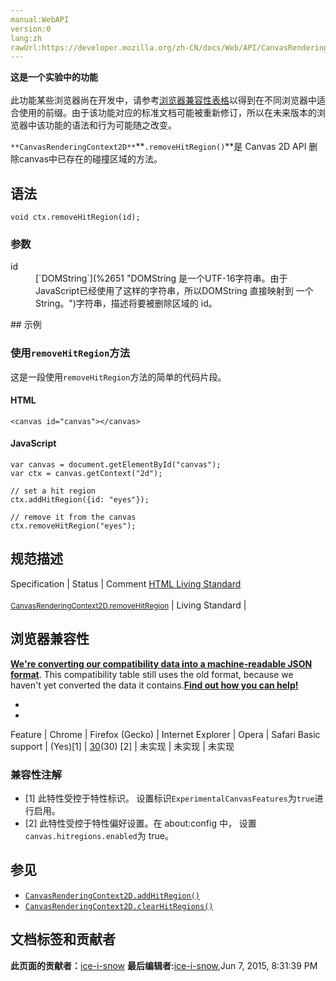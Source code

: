 ```yaml
---
manual:WebAPI
version:0
lang:zh
rawUrl:https://developer.mozilla.org/zh-CN/docs/Web/API/CanvasRenderingContext2D/removeHitRegion
---
```






**这是一个实验中的功能**<br></br>此功能某些浏览器尚在开发中，请参考[浏览器兼容性表格](%23736 "")以得到在不同浏览器中适合使用的前缀。由于该功能对应的标准文档可能被重新修订，所以在未来版本的浏览器中该功能的语法和行为可能随之改变。





`**CanvasRenderingContext2D**`**`.removeHitRegion()`**是 Canvas 2D API 删除canvas中已存在的碰撞区域的方法。


## 语法<a name="语法"></a>

```
void ctx.removeHitRegion(id);

```

### 参数<a name="参数"></a>
<dl><dt id=''>id</dt><dd>[`DOMString`](%2651 "DOMString 是一个UTF-16字符串。由于JavaScript已经使用了这样的字符串，所以DOMString 直接映射到 一个String。")字符串，描述将要被删除区域的 id。</dd></dl>
## 示例<a name="示例"></a>

### 使用`removeHitRegion`方法<a name="使用_removeHitRegion_方法"></a>


这是一段使用`removeHitRegion`方法的简单的代码片段。


#### HTML<a name="HTML"></a>

```
<canvas id="canvas"></canvas>
```

#### JavaScript<a name="JavaScript"></a>

```
var canvas = document.getElementById("canvas");
var ctx = canvas.getContext("2d");

// set a hit region 
ctx.addHitRegion({id: "eyes"});

// remove it from the canvas
ctx.removeHitRegion("eyes"); 

```

## 规范描述<a name="规范描述"></a>
Specification | Status | Comment 
[HTML Living Standard<br></br><small>CanvasRenderingContext2D.removeHitRegion</small>](%23737 "") | Living Standard |  


## 浏览器兼容性<a name="浏览器兼容性"></a>


**[We&#39;re converting our compatibility data into a machine-readable JSON format](%3344 "")**. This compatibility table still uses the old format, because we haven&#39;t yet converted the data it contains.**[Find out how you can help!](%3392 "")**


* 
* 
Feature | Chrome | Firefox (Gecko) | Internet Explorer | Opera | Safari 
Basic support | (Yes)[1] | [30](%3680 "Released on 2014-06-10.")(30) [2] | 未实现 | 未实现 | 未实现 




### 兼容性注解<a name="兼容性注解"></a>

* [1] 此特性受控于特性标识。 设置标识`ExperimentalCanvasFeatures`为`true`进行启用。
* [2] 此特性受控于特性偏好设置。在 about:config 中， 设置`canvas.hitregions.enabled`为 true。

## 参见<a name="参见"></a>

* [`CanvasRenderingContext2D.addHitRegion()`](%390 "CanvasRenderingContext2D.addHitRegion() 是 Canvas 2D API 给位图添加点击区域的方法。 它允许你很容易地实现一个点击区域， 让你触发 DOM 元素的事件， 去探索看不见的画布。")<i></i>
* [`CanvasRenderingContext2D.clearHitRegions()`](%392 "CanvasRenderingContext2D.clearHitRegions() 是 Canvas 2D API 在画布中删除所有点击区域的方法。")<i></i>



## 文档标签和贡献者
**此页面的贡献者：**[ice-i-snow](%4741 "")
**最后编辑者:**[ice-i-snow](%4741 ""),<time>Jun 7, 2015, 8:31:39 PM</time>



